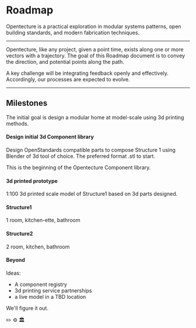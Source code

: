 # Roadmap

Opentecture is a practical exploration in
modular systems patterns, open building standards,  and modern fabrication techniques.

---

Opentecture, like any project, given a point time, exists along one or more vectors with a trajectory. The goal of this Roadmap document is to convey the direction, and potential points along the path.

A key challenge will be integrating feedback openly and effectively.
Accordingly, our processes are expected to evolve.

---

## Milestones

The initial goal is design a modular home
at model-scale
using 3d printing methods.

#### Design initial 3d Component library

Design OpenStandards compatible parts to compose Structure 1 using Blender of 3d tool of choice. The preferred format .stl to start.

This is the beginning of the Opentecture Component library.

#### 3d printed prototype

1:100 3d printed scale model of Structure1 based on
3d parts designed.

#### Structure1

1 room, kitchen-ette, bathroom

#### Structure2

2 room, kitchen, bathroom

#### Beyond

Ideas:

* A component registry
* 3d printing service partnerships
* a live model in a TBD location

We'll figure it out.

✏️ ⚙️ 🏛
